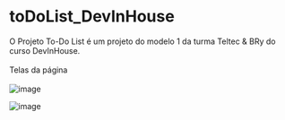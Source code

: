 # toDoList_DevInHouse
O Projeto To-Do List é um projeto do modelo 1 da turma Teltec &amp; BRy do curso DevInHouse.<br><br>
Telas da página<br><br>
![image](https://user-images.githubusercontent.com/90807796/133946773-5d804629-60e9-45ce-b589-f026997631fa.png)  
  
![image](https://user-images.githubusercontent.com/90807796/133946941-68c6e53e-65ad-4ee2-8028-d145c887a861.png)  

